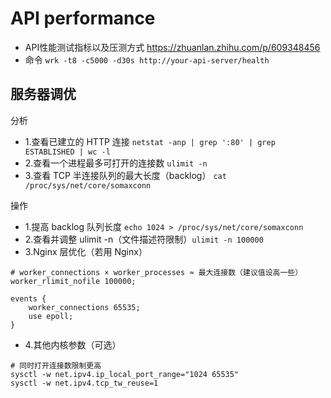 # API performance
- API性能测试指标以及压测方式 https://zhuanlan.zhihu.com/p/609348456
- 命令 `wrk -t8 -c5000 -d30s http://your-api-server/health`


## 服务器调优
分析
- 1.查看已建立的 HTTP 连接 `netstat -anp | grep ':80' | grep ESTABLISHED | wc -l`
- 2.查看一个进程最多可打开的连接数 `ulimit -n`
- 3.查看 TCP 半连接队列的最大长度（backlog） `cat /proc/sys/net/core/somaxconn`

操作
- 1.提高 backlog 队列长度 `echo 1024 > /proc/sys/net/core/somaxconn`
- 2.查看并调整 ulimit -n（文件描述符限制）`ulimit -n 100000`
- 3.Nginx 层优化（若用 Nginx）
```
# worker_connections × worker_processes ≈ 最大连接数（建议值设高一些）
worker_rlimit_nofile 100000;

events {
    worker_connections 65535;
    use epoll;
}
```
- 4.其他内核参数（可选）
```
# 同时打开连接数限制更高
sysctl -w net.ipv4.ip_local_port_range="1024 65535"
sysctl -w net.ipv4.tcp_tw_reuse=1
```
